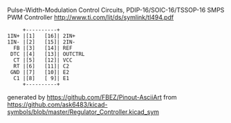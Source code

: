 Pulse-Width-Modulation Control Circuits, PDIP-16/SOIC-16/TSSOP-16
SMPS PWM Controller
http://www.ti.com/lit/ds/symlink/tl494.pdf


	     +----------+
	1IN+ |[1]   [16]| 2IN+
	1IN- |[2]   [15]| 2IN-
	  FB |[3]   [14]| REF
	 DTC |[4]   [13]| OUTCTRL
	  CT |[5]   [12]| VCC
	  RT |[6]   [11]| C2
	 GND |[7]   [10]| E2
	  C1 |[8]   [ 9]| E1
	     +----------+


generated by https://github.com/FBEZ/Pinout-AsciiArt from https://github.com/ask6483/kicad-symbols/blob/master/Regulator_Controller.kicad_sym